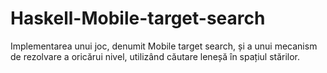 # Haskell-Mobile-target-search
Implementarea unui joc, denumit Mobile target search, și a unui mecanism de rezolvare a oricărui nivel, utilizând căutare leneșă în spațiul stărilor.
